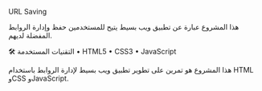 URL Saving

هذا المشروع عبارة عن تطبيق ويب بسيط يتيح للمستخدمين حفظ وإدارة الروابط المفضلة لديهم.

🛠️ التقنيات المستخدمة
	•	HTML5
	•	CSS3
	•	JavaScript

 
هذا المشروع هو تمرين على تطوير تطبيق ويب بسيط لإدارة الروابط باستخدام HTML وCSS وJavaScript.
